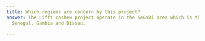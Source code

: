 ```yaml
---
title: Which regions are concern by this project?
answer: The Lifft cashew project operate in the SeGaBi area which is the meaning for
  Senegal, Gambia and Bissau.

---
```

